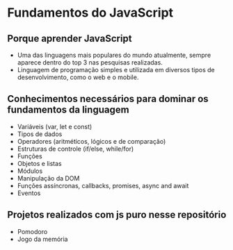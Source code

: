 # Fundamentos do JavaScript
## Porque aprender JavaScript
- Uma das linguagens mais populares do mundo atualmente, sempre aparece dentro do top 3 nas pesquisas realizadas.
- Linguagem de programação simples e utilizada em diversos tipos de desenvolvimento, como o web e o mobile.

## Conhecimentos necessários para dominar os fundamentos da linguagem
- Variáveis (var, let e const)
- Tipos de dados
- Operadores (aritméticos, lógicos e de comparação)
- Estruturas de controle (if/else, while/for)
- Funções
- Objetos e listas
- Módulos
- Manipulação da DOM
- Funções assíncronas, callbacks, promises, async and await
- Eventos

## Projetos realizados com js puro nesse repositório
- Pomodoro
- Jogo da memória